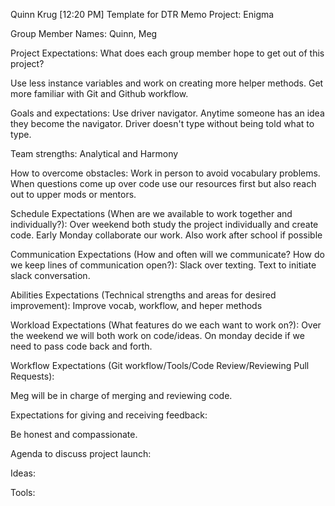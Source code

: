 Quinn Krug [12:20 PM]
Template for DTR Memo
Project: Enigma

Group Member Names: Quinn, Meg

Project Expectations: What does each group member hope to get out of this project?

Use less instance variables and work on creating more helper methods. Get more familiar with Git and Github workflow.

Goals and expectations:  Use driver navigator. Anytime someone has an idea they become the navigator. Driver doesn't type without being told what to type.

Team strengths: Analytical and Harmony

How to overcome obstacles: Work in person to avoid vocabulary problems. When questions come up over code use our resources first but also reach out to upper mods or mentors.

Schedule Expectations (When are we available to work together and individually?):
Over weekend both study the project individually and create code. Early Monday collaborate our work. Also work after school if possible

Communication Expectations (How and often will we communicate? How do we keep lines of communication open?): Slack over texting. Text to initiate slack conversation.

Abilities Expectations (Technical strengths and areas for desired improvement):
Improve vocab, workflow, and heper methods

Workload Expectations (What features do we each want to work on?):
Over the weekend we will both work on code/ideas. On monday decide if we need to pass code back and forth.

Workflow Expectations (Git workflow/Tools/Code Review/Reviewing Pull Requests):

Meg will be in charge of merging and reviewing code.

Expectations for giving and receiving feedback:

Be honest and compassionate.

Agenda to discuss project launch:

Ideas:

Tools:

